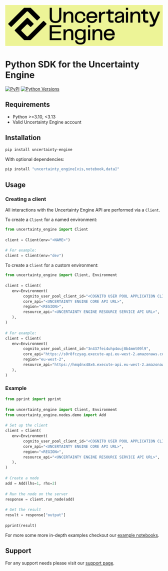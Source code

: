 ![Uncertainty Engine banner](https://github.com/digiLab-ai/uncertainty-engine-types/raw/main/assets/images/uncertainty-engine-logo.png)

# Python SDK for the Uncertainty Engine

[![PyPI](https://badge.fury.io/py/uncertainty-engine.svg)](https://badge.fury.io/py/uncertainty-engine) [![Python Versions](https://img.shields.io/pypi/pyversions/uncertainty-engine.svg)](https://pypi.org/project/uncertainty-engine/)

## Requirements

- Python >=3.10, <3.13
- Valid Uncertainty Engine account

## Installation

```bash
pip install uncertainty-engine
```

With optional dependencies:

```bash
pip install "uncertainty_engine[vis,notebook,data]"
```

## Usage

### Creating a client

All interactions with the Uncertainty Engine API are performed via a `Client`.

To create a `Client` for a named environment:

```python
from uncertainty_engine import Client

client = Client(env="<NAME>")

# For example:
client = Client(env="dev")
```

To create a `Client` for a custom environment:

```python
from uncertainty_engine import Client, Environment

client = Client(
   env=Environment(
        cognito_user_pool_client_id="<COGNITO USER POOL APPLICATION CLIENT ID>",
        core_api="<UNCERTAINTY ENGINE CORE API URL>",
        region="<REGION>",
        resource_api="<UNCERTAINTY ENGINE RESOURCE SERVICE API URL>",
   ),
)

# For example:
client = Client(
   env=Environment(
        cognito_user_pool_client_id="3n437fei4uhp4ouj8b4mmt09l9",
        core_api="https://s0r8fczyag.execute-api.eu-west-2.amazonaws.com",
        region="eu-west-2",
        resource_api="https://hmqdnx48x6.execute-api.eu-west-2.amazonaws.com",
   ),
)
```

### Example

```python
from pprint import pprint

from uncertainty_engine import Client, Environment
from uncertainty_engine.nodes.demo import Add

# Set up the client
client = Client(
   env=Environment(
        cognito_user_pool_client_id="<COGNITO USER POOL APPLICATION CLIENT ID>",
        core_api="<UNCERTAINTY ENGINE CORE API URL>",
        region="<REGION>",
        resource_api="<UNCERTAINTY ENGINE RESOURCE SERVICE API URL>",
   ),
)

# Create a node
add = Add(lhs=1, rhs=2)

# Run the node on the server
response = client.run_node(add)

# Get the result
result = response["output"]

pprint(result)
```

For more some more in-depth examples checkout our [example notebooks](https://github.com/digiLab-ai/uncertainty-engine-sdk/tree/dev/examples).

## Support

For any support needs please visit our [support page](https://support.uncertaintyengine.ai).
